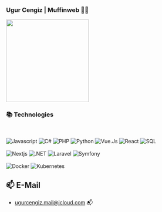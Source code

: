 ### Ugur Cengiz | Muffinweb 👨‍💻


<p>
<img height="225" src="https://github-readme-stats.vercel.app/api/top-langs/?username=muffinweb&theme=dark"/>
</p>


### 📚 Technologies

<br>

<p>
  <img alt="Javascript" src="https://img.shields.io/badge/NodeJS-6ea85f?style=for-the-badge&logo=Javascript&logoColor=yellow"/>
  <img alt="C#" src="https://img.shields.io/badge/c%23-%23239120.svg?style=for-the-badge&logo=c-sharp&logoColor=white" />
  <img alt="PHP" src="https://img.shields.io/badge/PHP%207+-2196f3?style=for-the-badge&logo=php&logoColor=white"/>
  <img alt="Python" src="https://img.shields.io/badge/Python-3572a3?style=for-the-badge&logo=Python&logoColor=ffd03e"/>
  <img alt="Vue.Js" src="https://img.shields.io/badge/-Vue.js-black?style=for-the-badge&logo=vue.js"/>
  <img alt="React" src="https://img.shields.io/badge/react-%2320232a.svg?style=for-the-badge&logo=react&logoColor=%2361DAFB"/>
  <img alt="SQL" src="https://img.shields.io/badge/SQL-23486d?style=for-the-badge&logo=mysql&logoColor=white"/>
  <br><br>
  

  <img alt="Nextjs" src="https://img.shields.io/badge/Next-black?style=for-the-badge&logo=next.js&logoColor=white"/>
  <img alt=".NET" src="https://img.shields.io/badge/.NET-5C2D91?style=for-the-badge&logo=.net&logoColor=white"/>
  <img alt="Laravel" src="https://img.shields.io/badge/Laravel-ff2c20?style=for-the-badge&logo=Laravel&logoColor=white"/>
  <img alt="Symfony" src="https://img.shields.io/badge/Symfony-444444?style=for-the-badge&logo=Symfony&logoColor=white"/>
  <br><br>
  <img alt="Docker" src="https://img.shields.io/badge/Docker-007fff?style=for-the-badge&logo=Docker&logoColor=white"/>
  <img alt="Kubernetes" src="https://img.shields.io/badge/Kubernetes-066fe1?style=for-the-badge&logo=Kubernetes&logoColor=white"/>
</p>

## 📫 E-Mail
-  ugurcengiz.mail@icloud.com 📬
